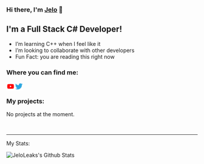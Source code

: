 ### Hi there, I'm [Jelo][twitter] 👋

## I'm a Full Stack C# Developer!
- I’m learning C++ when I feel like it
- I’m looking to collaborate with other developers
- Fun Fact: you are reading this right now

### Where you can find me:

[<img align="left" alt="Jelo | YouTube" width="22px" src="https://raw.githubusercontent.com/JeloLeaks/JeloLeaks/master/assets/youtube-logo.png" />][youtube]
[<img align="left" alt="JeloDev | Twitter" width="22px" src="https://raw.githubusercontent.com/JeloLeaks/JeloLeaks/master/assets/twitter.png" />][twitterdev]

<br/>

### My projects:

No projects at the moment.

<br/>

---
My Stats:

<img align="left" alt="JeloLeaks's Github Stats" src="https://github-readme-stats.vercel.app/api?username=JeloLeaks&show_icons=true&hide_border=true&bg_color=0D1117&text_color=FFFFFF&icon_color=FFFFFF" />

[youtube]: https://www.youtube.com/channel/UCmJCcAK-eOysMduQAGfIEKA/
[twitter]: https://twitter.com/JeloLeaks
[twitterdev]: https://twitter.com/JeloDev
